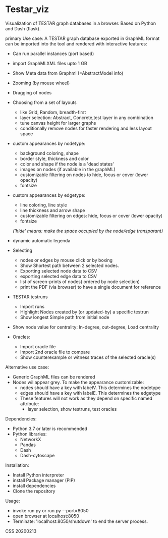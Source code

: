 # Testar_viz
Visualization of TESTAR graph databases in a browser.
Based on Python and Dash (flask).

primary Use case:
A TESTAR graph database exported in GraphML format can be imported into the tool and rendered with interactive features:
* Can run parallel instances (port based)
* import GraphMl.XML files upto 1 GB
* Show Meta data from Graphml (=AbstractModel info)
* Zooming (by mouse wheel)
* Dragging of nodes
* Choosing from a set of layouts
  * like Grid, Random, breadth-first 
  * layer selection: Abstract, Concrete,test layer in any combination
  * tune canvas height for larger graphs
  * conditionally remove nodes for faster rendering and less layout space
* custom appearances by nodetype:
  * background coloring, shape
  * border style, thickness and color 
  * color and shape if the node is a  'dead states'
  - images on nodes (if available in the graphML)
  * customizable filtering on nodes to hide, focus or cover (lower opacity) 
  * fontsize
* custom appearances by edgetype:
  * line coloring, line style
  * line thickness and arrow shape
  * customizable filtering on edges: hide, focus or cover (lower opacity) 
  * fontsize
  
  _('hide' means: make the space occupied by the node/edge transparant)_
   
- dynamic automatic legenda

- Selecting
  - nodes or edges by mouse click or by boxing
  - Show Shortest path between 2 selected nodes.
  - Exporting selected node data to CSV
  - exporting selected edge data to CSV
  - list of screen-prints of nodes( ordered by node selection) 
  - print the PDF (via browser) to have a single document for reference


- TESTAR testruns
  - Import runs
  - Highlight Nodes created by (or updated-by) a specific testrun
  * Show longest Simple path from initial node
- Show node value for centrality: In-degree, out-degree, Load centrality

- Oracles: 
  - Import oracle file
  - Import 2nd oracle file to compare
  - Show counterexample or witness traces of the selected oracle(s)



Alternative use case:
* Generic GraphML files can be rendered
* Nodes wil appear grey. To make the appearance customizable:
  * nodes should have a key with labelV. This determines the nodetype
  * edges should have a key with labelE. This determines the edgetype
  * These features will not work as they depend on specific named attribute:
    * layer selection, show testruns, test oracles
  
  

Dependencies:
 * Python 3.7 or later is recommended
 * Python libraries:
   * NetworkX
   * Pandas
   * Dash
   * Dash-cytoscape

Installation:
 * Install Python interpreter
 * install Package manager (PIP)
 * install dependencies
 * Clone the repository
 
Usage:
 * invoke run.py  or run.py --port=8050
 * open browser at localhost:8050
 * Terminate: 'localhost:8050/shutdown' to end the server process.

CSS 20200213

